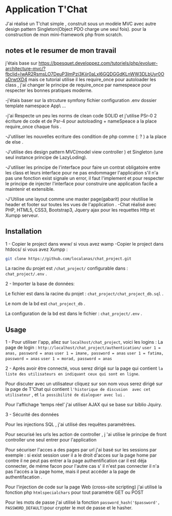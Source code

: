 # Application T'Chat
J'ai réalisé un  T’chat simple , construit sous un modèle MVC avec autre  design pattern Singleton(Object PDO charge une seul fois).
pour la construction de mon mini-framework php from scratch.

## notes et le  resumer de mon travail

j'étais base sur https://bpesquet.developpez.com/tutoriels/php/evoluer-architecture-mvc/?fbclid=IwAR2RsmsLO7DeuP3lmPzi3Kijr0aLxl6GQDGGdKLnWW3DLbUyr0OaDrwtXD4 mais ce tutorial utilise il les require_once pour autoloader les class , j'ai changer le principe de  require_once par namespeace pour respecter les bonnes pratiques moderne.

-j'étais baser sur la strcuture  symfony fichier configuration .env dossier template namespace App\\ ...

-j'ai Respecte un peu les norms de clean code SOLID et j'utilise PSr-0 2 écriture de code et  de Psr-4 pour  autoloading + nameSpeace a la place  require_once chaque fois .

-J'utiliser les nouvelles ecriture des condition  de php comme  (: ? ) a la place de else .

-J'utilise des design pattern MVC(model view controller ) et Singleton (une seul instance principe de LazyLoding).

-J'utiliser les principe de l'interface pour faire un contrat obligatoire entre les class et leurs interface pour ne pas
 endommager l'application s'il n'a pas une fonction exist signale un error, il faut l'implement et pour respecter le principe de injecter l'interface pour construire une application facile a maintenir et extensible.
 
-J'Utilise une layout comme une master page(gabarit) pour réutilise le header et footer sur toutes les vues de l'application .
-Chat réalisé avec PHP, HTML5, CSS3, Bootstrap3, Jquery ajax pour les requettes Http et Xumpp serveur.

## Installation

1 - Copier le project dans www/  si vous avez wamp 
  -Copier le project dans htdocs/  si vous avez Xumpp : 

```bash
git clone https://github.com/localanas/chat_project.git
```

La racine du projet est ```/chat_project/``` configurable dans : ```chat_project/.env``` .

2 - Importer la base de données:

Le fichier est dans la racine du projet : ```chat_project/chat_project_db.sql``` .

Le nom de la bd est ```chat_project_db``` .

La configuration de la bd est dans le fichier : ```chat_project/.env``` .

## Usage

1 - Pour utiliser l'app, allez sur ```localhost/chat_project```, voici les logins :
La page de login : ```http://localhost/chat_project/authentication/``` 
 ```user 1 = anas, password = anas``` 
 ```user 1 = imane, password = anas``` 
 ```user 1 = fatima, password = anas``` 
  ```user 1 = morad, password = anas``` 

2 - Après avoir être connecté, vous serez dirigé sur la page qui contient ```la liste des utilisateurs en indiquant ceux qui sont en ligne```. 

Pour discuter avec un utilisateur cliquez sur son nom vous serez dirigé sur la page de T'Chat qui contient ```l'historique de discusion  avec cet utilisateur```  , et ```la possibilité de dialoguer avec lui``` .

Pour l'affichage ‘temps réel’ j'ai utiliser AJAX qui se base sur biblio Jquiry.

3 - Sécurité des données

Pour les injections SQL , j'ai  utilisé des requêtes paramétrées.

Pour securisé les urls les action de controller , j 'ai utilise le principe de front controller une seul entrer pour  l'application 

Pour sécuriser l'acces a des pages par url j'ai basé sur les sessions par exemple : si exist session user il a le droit d'acces sur la page home par contre il ne peut pas entrer a la page authentification car il est déja connecter, de méme facon pour l'autre cas s' il n'est pas connecter il n'a pas l'accés a la page home,
mais il peut accéder a la page de authentifacation .

Pour l'injection de code sur la page Web (cross-site scripting) j'ai  utilisé la fonction php  ```htmlspecialchars``` pour tout paramètre GET ou POST

Pour les mots de passe j'ai  utilisé la fonction  ```password_hash('$password', PASSWORD_DEFAULT)```pour crypter le mot de passe et le hasher.
